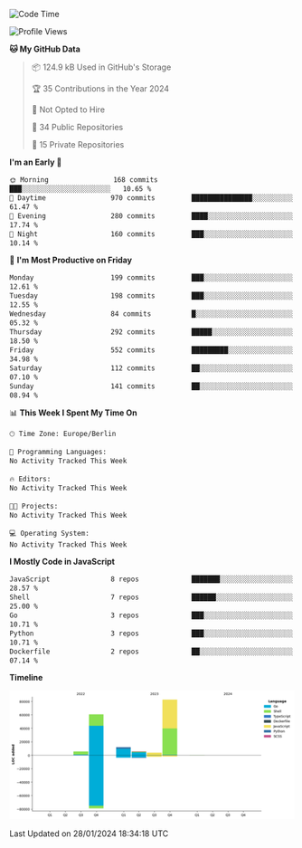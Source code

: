 <!--START_SECTION:waka-->
![Code Time](http://img.shields.io/badge/Code%20Time-0%20secs-blue)

![Profile Views](http://img.shields.io/badge/Profile%20Views-0-blue)

**🐱 My GitHub Data** 

> 📦 124.9 kB Used in GitHub's Storage 
 > 
> 🏆 35 Contributions in the Year 2024
 > 
> 🚫 Not Opted to Hire
 > 
> 📜 34 Public Repositories 
 > 
> 🔑 15 Private Repositories 
 > 
**I'm an Early 🐤** 

```text
🌞 Morning                168 commits         ███░░░░░░░░░░░░░░░░░░░░░░   10.65 % 
🌆 Daytime                970 commits         ███████████████░░░░░░░░░░   61.47 % 
🌃 Evening                280 commits         ████░░░░░░░░░░░░░░░░░░░░░   17.74 % 
🌙 Night                  160 commits         ███░░░░░░░░░░░░░░░░░░░░░░   10.14 % 
```
📅 **I'm Most Productive on Friday** 

```text
Monday                   199 commits         ███░░░░░░░░░░░░░░░░░░░░░░   12.61 % 
Tuesday                  198 commits         ███░░░░░░░░░░░░░░░░░░░░░░   12.55 % 
Wednesday                84 commits          █░░░░░░░░░░░░░░░░░░░░░░░░   05.32 % 
Thursday                 292 commits         █████░░░░░░░░░░░░░░░░░░░░   18.50 % 
Friday                   552 commits         █████████░░░░░░░░░░░░░░░░   34.98 % 
Saturday                 112 commits         ██░░░░░░░░░░░░░░░░░░░░░░░   07.10 % 
Sunday                   141 commits         ██░░░░░░░░░░░░░░░░░░░░░░░   08.94 % 
```


📊 **This Week I Spent My Time On** 

```text
🕑︎ Time Zone: Europe/Berlin

💬 Programming Languages: 
No Activity Tracked This Week

🔥 Editors: 
No Activity Tracked This Week

🐱‍💻 Projects: 
No Activity Tracked This Week

💻 Operating System: 
No Activity Tracked This Week
```

**I Mostly Code in JavaScript** 

```text
JavaScript               8 repos             ███████░░░░░░░░░░░░░░░░░░   28.57 % 
Shell                    7 repos             ██████░░░░░░░░░░░░░░░░░░░   25.00 % 
Go                       3 repos             ███░░░░░░░░░░░░░░░░░░░░░░   10.71 % 
Python                   3 repos             ███░░░░░░░░░░░░░░░░░░░░░░   10.71 % 
Dockerfile               2 repos             ██░░░░░░░░░░░░░░░░░░░░░░░   07.14 % 
```



**Timeline**

![Lines of Code chart](https://raw.githubusercontent.com/mouismail/mouismail/main/assets/bar_graph.png)


 Last Updated on 28/01/2024 18:34:18 UTC
<!--END_SECTION:waka-->
